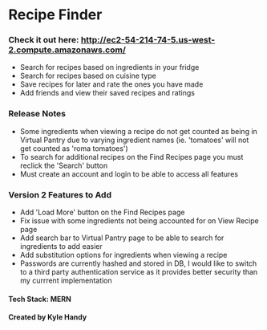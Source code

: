 # Recipe Finder
### Check it out here: http://ec2-54-214-74-5.us-west-2.compute.amazonaws.com/
- Search for recipes based on ingredients in your fridge
- Search for recipes based on cuisine type
- Save recipes for later and rate the ones you have made
- Add friends and view their saved recipes and ratings


### Release Notes
- Some ingredients when viewing a recipe do not get counted as being in Virtual Pantry due to varying ingredient names (ie. 'tomatoes' will not get counted as 'roma tomatoes')
- To search for additional recipes on the Find Recipes page you must reclick the 'Search' button
- Must create an account and login to be able to access all features


### Version 2 Features to Add
- Add 'Load More' button on the Find Recipes page
- Fix issue with some ingredients not being accounted for on View Recipe page
- Add search bar to Virtual Pantry page to be able to search for ingredients to add easier
- Add substitution options for ingredients when viewing a recipe
- Passwords are currently hashed and stored in DB, I would like to switch to a third party authentication service as it provides better security than my currrent implementation


#### Tech Stack: MERN
#### Created by Kyle Handy



